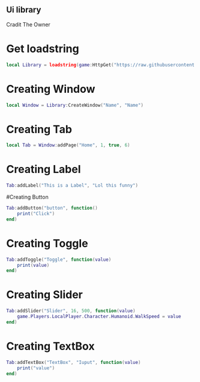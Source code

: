 ## Ui library
Cradit The Owner

# Get loadstring
```lua
local Library = loadstring(game:HttpGet("https://raw.githubusercontent.com/bloodball/-back-ups-for-libs/main/aaaa"))()
```

# Creating Window
```lua
local Window = Library:CreateWindow("Name", "Name")
```

# Creating Tab
```lua
local Tab = Window:addPage("Home", 1, true, 6)
```

# Creating Label
```lua
Tab:addLabel("This is a Label", "Lol this funny")
```

#Creating Button
```lua
Tab:addButton("button", function()
    print("Click")
end)
```

# Creating Toggle
```lua
Tab:addToggle("Toggle", function(value)
    print(value)
end)
```

# Creating Slider
```lua
Tab:addSlider("Slider", 16, 500, function(value)
    game.Players.LocalPlayer.Character.Humanoid.WalkSpeed = value
end)
```

# Creating TextBox
```lua
Tab:addTextBox("TextBox", "Iuput", function(value)
    print("value")
end)
```
